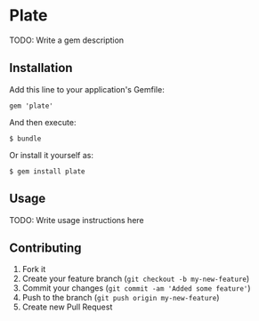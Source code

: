 # Plate

TODO: Write a gem description

## Installation

Add this line to your application's Gemfile:

    gem 'plate'

And then execute:

    $ bundle

Or install it yourself as:

    $ gem install plate

## Usage

TODO: Write usage instructions here

## Contributing

1. Fork it
2. Create your feature branch (`git checkout -b my-new-feature`)
3. Commit your changes (`git commit -am 'Added some feature'`)
4. Push to the branch (`git push origin my-new-feature`)
5. Create new Pull Request
